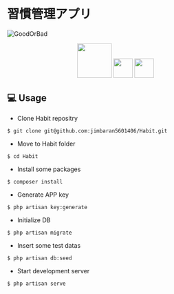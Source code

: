 # 習慣管理アプリ

![GoodOrBad](https://user-images.githubusercontent.com/45201545/99223879-acedca80-2828-11eb-8e8b-1d51b88db2c6.gif)

<p align="center">
  <a href="https://readouble.com/laravel/5.8/ja/releases.html"><img src="https://user-images.githubusercontent.com/45201545/99322574-89239680-28b3-11eb-9935-7ae7bbd451a7.jpg" width="80px;" /></a>
  <a href="http://lavacharts.com/"><img src="https://user-images.githubusercontent.com/45201545/99322732-f2a3a500-28b3-11eb-8fe7-37bc9fd3a793.gif" height="45px;" /></a>
  <a href="https://developer.mozilla.org/ja/docs/Web/Guide/AJAX"><img src="https://user-images.githubusercontent.com/45201545/99322907-529a4b80-28b4-11eb-8574-999ef4119143.jpg" height="45px;" /></a>
</p>

## 💻 Usage

-   Clone Habit repositry

```
$ git clone git@github.com:jimbaran5601406/Habit.git
```

-   Move to Habit folder

```
$ cd Habit
```

-   Install some packages

```
$ composer install
```

-   Generate APP key

```
$ php artisan key:generate
```

-   Initialize DB

```
$ php artisan migrate
```

-   Insert some test datas

```
$ php artisan db:seed
```

-   Start development server

```
$ php artisan serve
```
